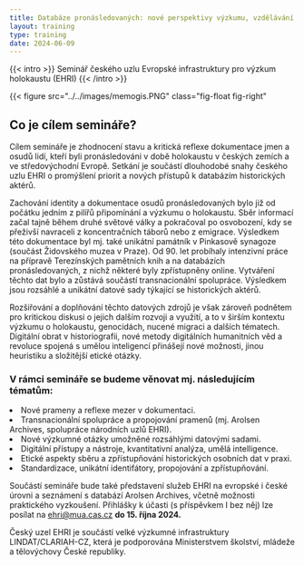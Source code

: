 ```yaml
---
title: Databáze pronásledovaných: nové perspektivy výzkumu, vzdělávání a připomínky holokaustu
layout: training
type: training
date: 2024-06-09
---
```


{{< intro >}}
Seminář českého uzlu Evropské infrastruktury pro výzkum holokaustu (EHRI)
{{< /intro >}}

{{< figure src="../../images/memogis.PNG" class="fig-float fig-right" 

## Co je cílem semináře?

Cílem semináře je zhodnocení stavu a kritická reflexe dokumentace jmen a osudů lidí, kteří byli pronásledováni v době holokaustu v českých zemích a ve středovýchodní Evropě. Setkání je součástí dlouhodobé snahy českého uzlu EHRI o promýšlení priorit a nových přístupů k databázím historických aktérů.

Zachování identity a dokumentace osudů pronásledovaných bylo již od počátku jedním z pilířů připomínání a výzkumu o holokaustu. Sběr informací začal tajně během druhé světové války a pokračoval po osvobození, kdy se přeživší navraceli z koncentračních táborů nebo z emigrace. Výsledkem této dokumentace byl mj. také unikátní památník v Pinkasově synagoze (součást Židovského muzea v Praze). Od 90. let probíhaly intenzivní práce na přípravě Terezínských pamětních knih a na databázích pronásledovaných, z nichž některé byly zpřístupněny online. Vytváření těchto dat bylo a zůstává součástí transnacionální spolupráce. Výsledkem jsou rozsáhlé a unikátní datové sady týkající se historických aktérů.

Rozšiřování a doplňování těchto datových zdrojů je však zároveň podnětem pro kritickou diskusi o jejich dalším rozvoji a využití, a to v širším kontextu výzkumu o holokaustu, genocidách, nucené migraci a dalších tématech. Digitální obrat v historiografii, nové metody digitálních humanitních věd a revoluce spojená s umělou inteligencí přinášejí nové možnosti, jinou heuristiku a složitější etické otázky.

### V rámci semináře se budeme věnovat mj. následujícím tématům:

<li>Nové prameny a reflexe mezer v dokumentaci.</li>
<li>Transnacionální spolupráce a propojování pramenů (mj. Arolsen Archives, spolupráce národních uzlů EHRI).</li>
<li>Nové výzkumné otázky umožněné rozsáhlými datovými sadami.</li>
<li>Digitální přístupy a nástroje, kvantitativní analýza, umělá intelligence.</li>
<li>Etické aspekty sběru a zpřístupňování historických osobních dat v praxi.</li>
<li>Standardizace, unikátní identifátory, propojování a zpřístupňování.</li>

Součástí semináře bude také představení služeb EHRI na evropské i české úrovni a seznámení s databází Arolsen Archives, včetně možnosti praktického vyzkoušení. Přihlášky k účasti (s příspěvkem I bez něj) lze posílat na ehri@mua.cas.cz <b>do 15. října 2024.</b>

Český uzel EHRI je součástí velké výzkumné infrastruktury LINDAT/CLARIAH-CZ, která je podporována Ministerstvem školství, mládeže a tělovýchovy České republiky.
